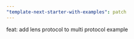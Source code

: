 ```yaml
---
"template-next-starter-with-examples": patch
---
```


feat: add lens protocol to multi protocol example
